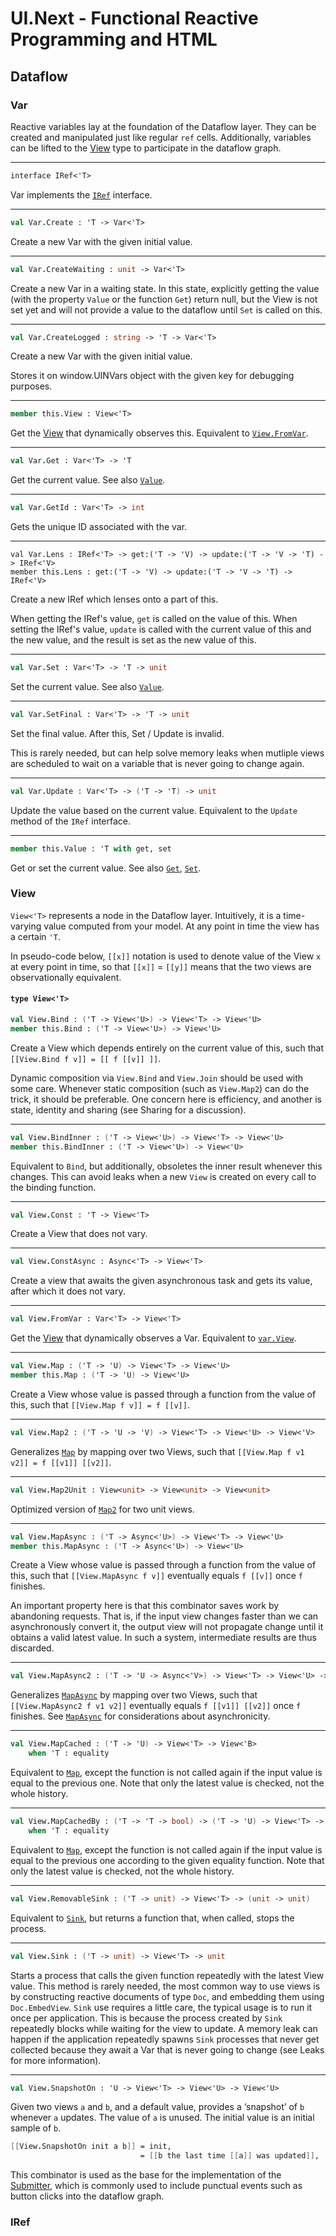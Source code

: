 # UI.Next - Functional Reactive Programming and HTML

## Dataflow

<a name="var"></a>
### Var

Reactive variables lay at the foundation of the Dataflow layer. They can be created and manipulated just like regular `ref` cells. Additionally, variables can be lifted to the [View](#view) type to participate in the dataflow graph.

---

```fsharp
interface IRef<'T>
```

Var implements the [`IRef`](#iref) interface.

---

```fsharp
val Var.Create : 'T -> Var<'T>
```

Create a new Var with the given initial value.


---

```fsharp
val Var.CreateWaiting : unit -> Var<'T>
```

Create a new Var in a waiting state. In this state, explicitly getting the value (with the property `Value` or the function `Get`) return null, but the View is not set yet and will not provide a value to the dataflow until `Set` is called on this.

---

```fsharp
val Var.CreateLogged : string -> 'T -> Var<'T>
```

Create a new Var with the given initial value.
    
Stores it on window.UINVars object with the given key for debugging purposes.

---

<a name="var_view"></a>
```fsharp
member this.View : View<'T>
```

Get the [View](#view) that dynamically observes this. Equivalent to [`View.FromVar`](#view_fromvar).

---

```fsharp
val Var.Get : Var<'T> -> 'T
```

Get the current value. See also [`Value`](#var_value).

---

```fsharp
val Var.GetId : Var<'T> -> int
```

Gets the unique ID associated with the var.

---

```
val Var.Lens : IRef<'T> -> get:('T -> 'V) -> update:('T -> 'V -> 'T) -> IRef<'V>
member this.Lens : get:('T -> 'V) -> update:('T -> 'V -> 'T) -> IRef<'V>
```

Create a new IRef which lenses onto a part of this.

When getting the IRef's value, `get` is called on the value of this. When setting the IRef's value, `update` is called with the current value of this and the new value, and the result is set as the new value of this.

---

```fsharp
val Var.Set : Var<'T> -> 'T -> unit
```

Set the current value. See also [`Value`](#var_value).

---

```fsharp
val Var.SetFinal : Var<'T> -> 'T -> unit
```

Set the final value. After this, Set / Update is invalid.

This is rarely needed, but can help solve memory leaks when mutliple views are scheduled to wait on a variable that is never going to change again.

---

```fsharp
val Var.Update : Var<'T> -> ('T -> 'T) -> unit
```

Update the value based on the current value. Equivalent to the `Update` method of the `IRef` interface.

---

<a name="var_value"></a>
```fsharp
member this.Value : 'T with get, set
```

Get or set the current value. See also [`Get`](#var_get), [`Set`](#var_set).

<a name="view"></a>
### View

`View<'T>` represents a node in the Dataflow layer. Intuitively, it is a time-varying value computed from your model. At any point in time the view has a certain `'T`.

In pseudo-code below, `[[x]]` notation is used to denote value of the View `x` at every point in time, so that `[[x]]` = `[[y]]` means that the two views are observationally equivalent.

#### `type View<'T>`


<a name="view_bind"></a>
```fsharp
val View.Bind : ('T -> View<'U>) -> View<'T> -> View<'U>
member this.Bind : ('T -> View<'U>) -> View<'U>
```

Create a View which depends entirely on the current value of this, such that `[[View.Bind f v]] = [[ f [[v]] ]]`.

Dynamic composition via `View.Bind` and `View.Join` should be used with some care. Whenever static composition (such as `View.Map2`) can do the trick, it should be preferable. One concern here is efficiency, and another is state, identity and sharing (see Sharing for a discussion).

---

```fsharp
val View.BindInner : ('T -> View<'U>) -> View<'T> -> View<'U>
member this.BindInner : ('T -> View<'U>) -> View<'U>
```

Equivalent to `Bind`, but additionally, obsoletes the inner result whenever this changes. This can avoid leaks when a new `View` is created on every call to the binding function.

---

```fsharp
val View.Const : 'T -> View<'T>
```

Create a View that does not vary.

---

```fsharp
val View.ConstAsync : Async<'T> -> View<'T>
```

Create a view that awaits the given asynchronous task and gets its value, after which it does not vary.

---

<a name="view_fromvar"></a>
```fsharp
val View.FromVar : Var<'T> -> View<'T>
```

Get the [View](#view) that dynamically observes a Var. Equivalent to [`var.View`](#var_view).

---

<a name="view_map"></a>
```fsharp
val View.Map : ('T -> 'U) -> View<'T> -> View<'U>
member this.Map : ('T -> 'U) -> View<'U>
```

Create a View whose value is passed through a function from the value of this, such that `[[View.Map f v]] = f [[v]]`.

---

<a name="view_map2"></a>
```fsharp
val View.Map2 : ('T -> 'U -> 'V) -> View<'T> -> View<'U> -> View<'V>
```

Generalizes [`Map`](#view_map) by mapping over two Views, such that `[[View.Map f v1 v2]] = f [[v1]] [[v2]]`.

---

```fsharp
val View.Map2Unit : View<unit> -> View<unit> -> View<unit>
```

Optimized version of [`Map2`](#view_map2) for two unit views.

---

<a name="view_mapasync"></a>
```fsharp
val View.MapAsync : ('T -> Async<'U>) -> View<'T> -> View<'U>
member this.MapAsync : ('T -> Async<'U>) -> View<'U>
```

Create a View whose value is passed through a function from the value of this, such that `[[View.MapAsync f v]]` eventually equals `f [[v]]` once `f` finishes.

An important property here is that this combinator saves work by abandoning requests. That is, if the input view changes faster than we can asynchronously convert it, the output view will not propagate change until it obtains a valid latest value. In such a system, intermediate results are thus discarded.

---

```fsharp
val View.MapAsync2 : ('T -> 'U -> Async<'V>) -> View<'T> -> View<'U> -> View<'V>
```

Generalizes [`MapAsync`](#view_mapasync) by mapping over two Views, such that `[[View.MapAsync2 f v1 v2]]` eventually equals `f [[v1]] [[v2]]` once `f` finishes. See [`MapAsync`](#view_mapasync) for considerations about asynchronicity.

---

```fsharp
val View.MapCached : ('T -> 'U) -> View<'T> -> View<'B>
    when 'T : equality
```

Equivalent to [`Map`](#view_map), except the function is not called again if the input value is equal to the previous one. Note that only the latest value is checked, not the whole history.

---

```fsharp
val View.MapCachedBy : ('T -> 'T -> bool) -> ('T -> 'U) -> View<'T> -> View<'B>
    when 'T : equality
```

Equivalent to [`Map`](#view_map), except the function is not called again if the input value is equal to the previous one according to the given equality function. Note that only the latest value is checked, not the whole history.

---

```fsharp
val View.RemovableSink : ('T -> unit) -> View<'T> -> (unit -> unit)
```

Equivalent to [`Sink`](#view_sink), but returns a function that, when called, stops the process.

---

<a name="view_sink"></a>
```fsharp
val View.Sink : ('T -> unit) -> View<'T> -> unit
```

Starts a process that calls the given function repeatedly with the latest View value. This method is rarely needed, the most common way to use views is by constructing reactive documents of type `Doc`, and embedding them using `Doc.EmbedView`. `Sink` use requires a little care, the typical usage is to run it once per application. This is because the process created by `Sink` repeatedly blocks while waiting for the view to update. A memory leak can happen if the application repeatedly spawns `Sink` processes that never get collected because they await a Var that is never going to change (see Leaks for more information).

---

```fsharp
val View.SnapshotOn : 'U -> View<'T> -> View<'U> -> View<'U>
```

Given two views `a` and `b`, and a default value, provides a ‘snapshot’ of `b` whenever `a` updates. The value of `a` is unused. The initial value is an initial sample of `b`.

```fsharp
[[View.SnapshotOn init a b]] = init,                                   if [[a]] hasn't been updated yet
                             = [[b the last time [[a]] was updated]],  once [[a]] has been updated
```

This combinator is used as the base for the implementation of the [Submitter](#submitter), which is commonly used to include punctual events such as button clicks into the dataflow graph.

<a name="iref"></a>
### IRef
